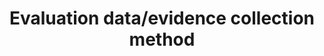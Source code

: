 ---
title: 'Evaluation data/evidence collection method'
field: 'is.evaluation.collection'
slug: 'is-evaluation-collection'
comment: 'Select from control list'
required: False
vocabulary: 'vocabulary.txt'
module: 'Evaluation'
cluster: 'Impact'
policy: 'Controlled value. Single select from control list.'
layout: 'home'
---